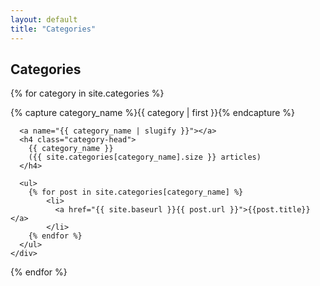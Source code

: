 ```yaml
---
layout: default
title: "Categories"
---
```


<div class="post">
  <h2 class="pageTitle">Categories</h2>

  {% for category in site.categories %}
    <div class="category-space">
      {% capture category_name %}{{ category | first }}{% endcapture %}
      <div id="#{{ category_name | slugify }}"></div>
      <p></p>

      <a name="{{ category_name | slugify }}"></a>
      <h4 class="category-head">
        {{ category_name }}
        ({{ site.categories[category_name].size }} articles)
      </h4>

      <ul>
        {% for post in site.categories[category_name] %}
            <li>
              <a href="{{ site.baseurl }}{{ post.url }}">{{post.title}}</a>
            </li>
        {% endfor %}
      </ul>
    </div>
  {% endfor %}
</div>
